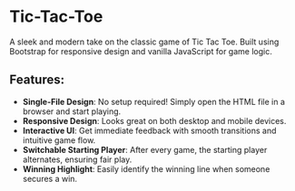 # Tic-Tac-Toe

A sleek and modern take on the classic game of Tic Tac Toe. Built using Bootstrap for responsive design and vanilla JavaScript for game logic.

## Features:
- **Single-File Design**: No setup required! Simply open the HTML file in a browser and start playing.
- **Responsive Design**: Looks great on both desktop and mobile devices.
- **Interactive UI**: Get immediate feedback with smooth transitions and intuitive game flow.
- **Switchable Starting Player**: After every game, the starting player alternates, ensuring fair play.
- **Winning Highlight**: Easily identify the winning line when someone secures a win.
  
